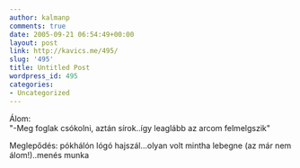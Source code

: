```yaml
---
author: kalmanp
comments: true
date: 2005-09-21 06:54:49+00:00
layout: post
link: http://kavics.me/495/
slug: '495'
title: Untitled Post
wordpress_id: 495
categories:
- Uncategorized
---
```


Álom:  
"-Meg foglak csókolni, aztán sírok..így leaglább az arcom felmelgszik"




Meglepődés: pókhálón lógó hajszál...olyan volt mintha lebegne (az már nem álom!)..menés munka
